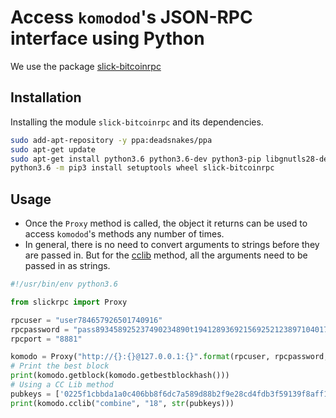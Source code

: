 # Access `komodod`'s JSON-RPC interface using Python

We use the package [slick-bitcoinrpc](https://github.com/barjomet/slick-bitcoinrpc)

## Installation

Installing the module `slick-bitcoinrpc` and its dependencies.

```bash
sudo add-apt-repository -y ppa:deadsnakes/ppa
sudo apt-get update
sudo apt-get install python3.6 python3.6-dev python3-pip libgnutls28-dev libssl-dev
python3.6 -m pip3 install setuptools wheel slick-bitcoinrpc
```

## Usage

- Once the `Proxy` method is called, the object it returns can be used to access `komodod`'s methods any number of times.
- In general, there is no need to convert arguments to strings before they are passed in. But for the [cclib]() method, all the arguments need to be passed in as strings.

```python
#!/usr/bin/env python3.6

from slickrpc import Proxy

rpcuser = "user784657926501740916"
rpcpassword = "pass893458925237490234890t1941289369215692521238971040172t012039760782t5712d"
rpcport = "8881"

komodo = Proxy("http://{}:{}@127.0.0.1:{}".format(rpcuser, rpcpassword, rpcport))
# Print the best block
print(komodo.getblock(komodo.getbestblockhash()))
# Using a CC Lib method
pubkeys = ['0225f1cbbda1a0c406bb8f6dc7a589d88b2f9e28cd4fdb3f59139f8aff1f5d270a',                      '02d3431950c2f0f9654217b6ce3d44468d3a9ca7255741767fdeee7c5ec6b47567']
print(komodo.cclib("combine", "18", str(pubkeys)))
```
